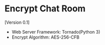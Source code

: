 Encrypt Chat Room
=======================

[Version 0.1]
- Web Server Framework: Tornado(Python 3)
- Encrypt Algorithm: AES-256-CFB

